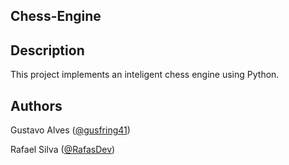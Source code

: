 ## Chess-Engine

## Description
This project implements an inteligent chess engine using Python.

## Authors
Gustavo Alves ([@gusfring41](https://github.com/gusfring41))  

Rafael Silva ([@RafasDev](https://github.com/RafasDev))
